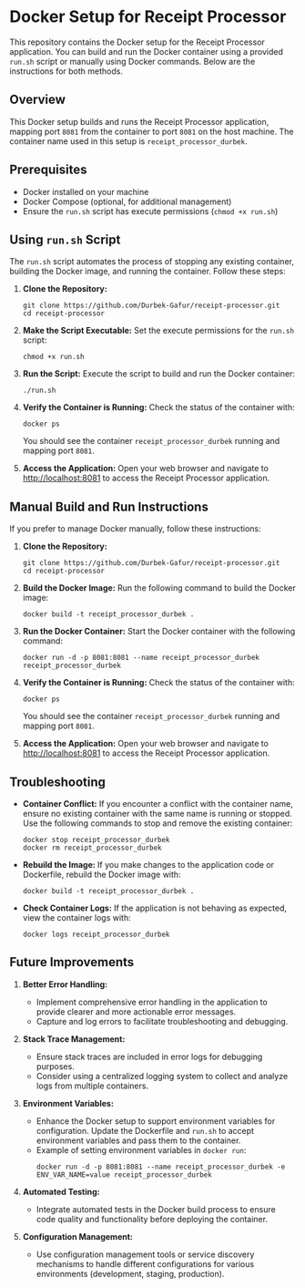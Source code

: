 # Docker Setup for Receipt Processor

This repository contains the Docker setup for the Receipt Processor application. You can build and run the Docker container using a provided `run.sh` script or manually using Docker commands. Below are the instructions for both methods.

## Overview

This Docker setup builds and runs the Receipt Processor application, mapping port `8081` from the container to port `8081` on the host machine. The container name used in this setup is `receipt_processor_durbek`.

## Prerequisites

- Docker installed on your machine
- Docker Compose (optional, for additional management)
- Ensure the `run.sh` script has execute permissions (`chmod +x run.sh`)

## Using `run.sh` Script

The `run.sh` script automates the process of stopping any existing container, building the Docker image, and running the container. Follow these steps:

1. **Clone the Repository:**
   ```
   git clone https://github.com/Durbek-Gafur/receipt-processor.git
   cd receipt-processor
   ```

2. **Make the Script Executable:**
   Set the execute permissions for the `run.sh` script:
   ```
   chmod +x run.sh
   ```

3. **Run the Script:**
   Execute the script to build and run the Docker container:
   ```
   ./run.sh
   ```

4. **Verify the Container is Running:**
   Check the status of the container with:
   ```
   docker ps
   ```

   You should see the container `receipt_processor_durbek` running and mapping port `8081`.

5. **Access the Application:**
   Open your web browser and navigate to [http://localhost:8081](http://localhost:8081) to access the Receipt Processor application.

## Manual Build and Run Instructions

If you prefer to manage Docker manually, follow these instructions:

1. **Clone the Repository:**
   ```
   git clone https://github.com/Durbek-Gafur/receipt-processor.git
   cd receipt-processor
   ```

2. **Build the Docker Image:**
   Run the following command to build the Docker image:
   ```
   docker build -t receipt_processor_durbek .
   ```

3. **Run the Docker Container:**
   Start the Docker container with the following command:
   ```
   docker run -d -p 8081:8081 --name receipt_processor_durbek receipt_processor_durbek
   ```

4. **Verify the Container is Running:**
   Check the status of the container with:
   ```
   docker ps
   ```

   You should see the container `receipt_processor_durbek` running and mapping port `8081`.

5. **Access the Application:**
   Open your web browser and navigate to [http://localhost:8081](http://localhost:8081) to access the Receipt Processor application.

## Troubleshooting

- **Container Conflict:**
  If you encounter a conflict with the container name, ensure no existing container with the same name is running or stopped. Use the following commands to stop and remove the existing container:
  ```
  docker stop receipt_processor_durbek
  docker rm receipt_processor_durbek
  ```

- **Rebuild the Image:**
  If you make changes to the application code or Dockerfile, rebuild the Docker image with:
  ```
  docker build -t receipt_processor_durbek .
  ```

- **Check Container Logs:**
  If the application is not behaving as expected, view the container logs with:
  ```
  docker logs receipt_processor_durbek
  ```

## Future Improvements

1. **Better Error Handling:**
   - Implement comprehensive error handling in the application to provide clearer and more actionable error messages.
   - Capture and log errors to facilitate troubleshooting and debugging.

2. **Stack Trace Management:**
   - Ensure stack traces are included in error logs for debugging purposes.
   - Consider using a centralized logging system to collect and analyze logs from multiple containers.

3. **Environment Variables:**
   - Enhance the Docker setup to support environment variables for configuration. Update the Dockerfile and `run.sh` to accept environment variables and pass them to the container.
   - Example of setting environment variables in `docker run`:
     ```
     docker run -d -p 8081:8081 --name receipt_processor_durbek -e ENV_VAR_NAME=value receipt_processor_durbek
     ```

4. **Automated Testing:**
   - Integrate automated tests in the Docker build process to ensure code quality and functionality before deploying the container.

5. **Configuration Management:**
   - Use configuration management tools or service discovery mechanisms to handle different configurations for various environments (development, staging, production).

